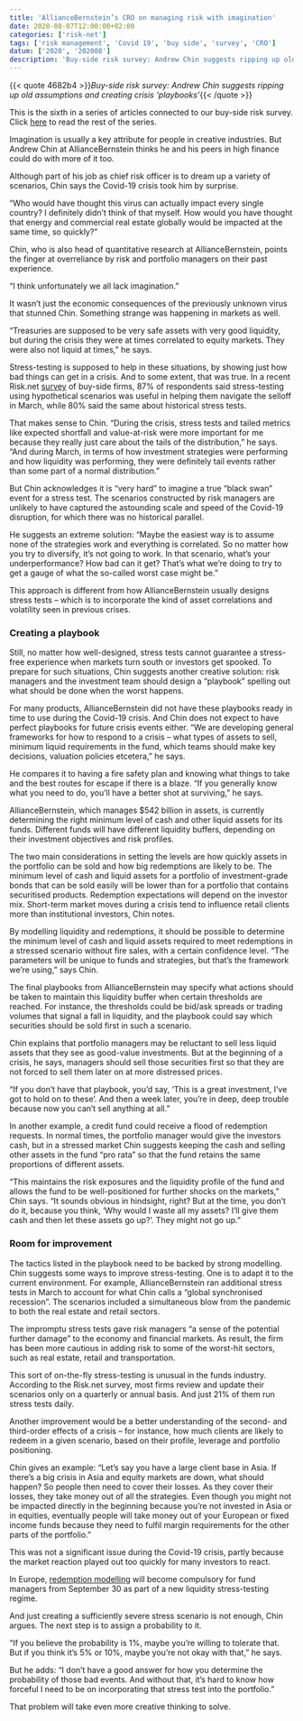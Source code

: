 ```yaml
---
title: 'AllianceBernstein’s CRO on managing risk with imagination'
date: 2020-08-07T12:00:00+02:00
categories: ['risk-net']
tags: ['risk management', 'Covid 19', 'buy side', 'survey', 'CRO']
datum: ['2020', '202008']
description: 'Buy-side risk survey: Andrew Chin suggests ripping up old assumptions and creating crisis ‘playbooks’'
---
```


{{< quote 4682b4 >}}_Buy-side risk survey: Andrew Chin suggests ripping up old assumptions and creating crisis ‘playbooks’_{{< /quote >}}

This is the sixth in a series of articles connected to our buy-side risk survey. Click [here](https://www.risk.net/topics/buy-side-risk-survey-2020) to read the rest of the series.

Imagination is usually a key attribute for people in creative industries. But Andrew Chin at AllianceBernstein thinks he and his peers in high finance could do with more of it too.

Although part of his job as chief risk officer is to dream up a variety of scenarios, Chin says the Covid-19 crisis took him by surprise.

“Who would have thought this virus can actually impact every single country? I definitely didn’t think of that myself. How would you have thought that energy and commercial real estate globally would be impacted at the same time, so quickly?”

Chin, who is also head of quantitative research at AllianceBernstein, points the finger at overreliance by risk and portfolio managers on their past experience.

“I think unfortunately we all lack imagination.”

It wasn’t just the economic consequences of the previously unknown virus that stunned Chin. Something strange was happening in markets as well.

“Treasuries are supposed to be very safe assets with very good liquidity, but during the crisis they were at times correlated to equity markets. They were also not liquid at times,” he says.

Stress-testing is supposed to help in these situations, by showing just how bad things can get in a crisis. And to some extent, that was true. In a recent Risk.net [survey](https://www.risk.net/investing/7658331/before-and-after-the-covid-19-storm-buy-side-risk-survey) of buy-side firms, 87% of respondents said stress-testing using hypothetical scenarios was useful in helping them navigate the selloff in March, while 80% said the same about historical stress tests.

That makes sense to Chin. “During the crisis, stress tests and tailed metrics like expected shortfall and value-at-risk were more important for me because they really just care about the tails of the distribution,” he says. “And during March, in terms of how investment strategies were performing and how liquidity was performing, they were definitely tail events rather than some part of a normal distribution.”

But Chin acknowledges it is “very hard” to imagine a true “black swan” event for a stress test. The scenarios constructed by risk managers are unlikely to have captured the astounding scale and speed of the Covid-19 disruption, for which there was no historical parallel.

He suggests an extreme solution: “Maybe the easiest way is to assume none of the strategies work and everything is correlated. So no matter how you try to diversify, it’s not going to work. In that scenario, what’s your underperformance? How bad can it get? That’s what we’re doing to try to get a gauge of what the so-called worst case might be.”

This approach is different from how AllianceBernstein usually designs stress tests – which is to incorporate the kind of asset correlations and volatility seen in previous crises.

### Creating a playbook

Still, no matter how well-designed, stress tests cannot guarantee a stress-free experience when markets turn south or investors get spooked. To prepare for such situations, Chin suggests another creative solution: risk managers and the investment team should design a “playbook” spelling out what should be done when the worst happens.

For many products, AllianceBernstein did not have these playbooks ready in time to use during the Covid-19 crisis. And Chin does not expect to have perfect playbooks for future crisis events either. “We are developing general frameworks for how to respond to a crisis – what types of assets to sell, minimum liquid requirements in the fund, which teams should make key decisions, valuation policies etcetera,” he says.

He compares it to having a fire safety plan and knowing what things to take and the best routes for escape if there is a blaze. “If you generally know what you need to do, you’ll have a better shot at surviving,” he says.

AllianceBernstein, which manages $542 billion in assets, is currently determining the right minimum level of cash and other liquid assets for its funds. Different funds will have different liquidity buffers, depending on their investment objectives and risk profiles.

The two main considerations in setting the levels are how quickly assets in the portfolio can be sold and how big redemptions are likely to be. The minimum level of cash and liquid assets for a portfolio of investment-grade bonds that can be sold easily will be lower than for a portfolio that contains securitised products. Redemption expectations will depend on the investor mix. Short-term market moves during a crisis tend to influence retail clients more than institutional investors, Chin notes.

By modelling liquidity and redemptions, it should be possible to determine the minimum level of cash and liquid assets required to meet redemptions in a stressed scenario without fire sales, with a certain confidence level. “The parameters will be unique to funds and strategies, but that’s the framework we’re using,” says Chin.

The final playbooks from AllianceBernstein may specify what actions should be taken to maintain this liquidity buffer when certain thresholds are reached. For instance, the thresholds could be bid/ask spreads or trading volumes that signal a fall in liquidity, and the playbook could say which securities should be sold first in such a scenario.

Chin explains that portfolio managers may be reluctant to sell less liquid assets that they see as good-value investments. But at the beginning of a crisis, he says, managers should sell those securities first so that they are not forced to sell them later on at more distressed prices.

“If you don’t have that playbook, you’d say, ‘This is a great investment, I’ve got to hold on to these’. And then a week later, you’re in deep, deep trouble because now you can’t sell anything at all.”

In another example, a credit fund could receive a flood of redemption requests. In normal times, the portfolio manager would give the investors cash, but in a stressed market Chin suggests keeping the cash and selling other assets in the fund “pro rata” so that the fund retains the same proportions of different assets.

“This maintains the risk exposures and the liquidity profile of the fund and allows the fund to be well-positioned for further shocks on the markets,” Chin says. “It sounds obvious in hindsight, right? But at the time, you don’t do it, because you think, ‘Why would I waste all my assets? I’ll give them cash and then let these assets go up?’. They might not go up.”

### Room for improvement

The tactics listed in the playbook need to be backed by strong modelling. Chin suggests some ways to improve stress-testing. One is to adapt it to the current environment. For example, AllianceBernstein ran additional stress tests in March to account for what Chin calls a “global synchronised recession”. The scenarios included a simultaneous blow from the pandemic to both the real estate and retail sectors.

The impromptu stress tests gave risk managers “a sense of the potential further damage” to the economy and financial markets. As result, the firm has been more cautious in adding risk to some of the worst-hit sectors, such as real estate, retail and transportation.

This sort of on-the-fly stress-testing is unusual in the funds industry. According to the Risk.net survey, most firms review and update their scenarios only on a quarterly or annual basis. And just 21% of them run stress tests daily.

Another improvement would be a better understanding of the second- and third-order effects of a crisis – for instance, how much clients are likely to redeem in a given scenario, based on their profile, leverage and portfolio positioning.

Chin gives an example: “Let’s say you have a large client base in Asia. If there’s a big crisis in Asia and equity markets are down, what should happen? So people then need to cover their losses. As they cover their losses, they take money out of all the strategies. Even though you might not be impacted directly in the beginning because you’re not invested in Asia or in equities, eventually people will take money out of your European or fixed income funds because they need to fulfil margin requirements for the other parts of the portfolio.”

This was not a significant issue during the Covid-19 crisis, partly because the market reaction played out too quickly for many investors to react.

In Europe, [redemption modelling](https://www.risk.net/investing/risk-management/7503006/funds-try-to-predict-behaviour-of-mystery-investors) will become compulsory for fund managers from September 30 as part of a new liquidity stress-testing regime.

And just creating a sufficiently severe stress scenario is not enough, Chin argues. The next step is to assign a probability to it.

“If you believe the probability is 1%, maybe you’re willing to tolerate that. But if you think it’s 5% or 10%, maybe you’re not okay with that,” he says.

But he adds: “I don’t have a good answer for how you determine the probability of those bad events. And without that, it’s hard to know how forceful I need to be on incorporating that stress test into the portfolio.”

That problem will take even more creative thinking to solve.

